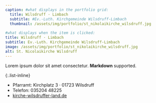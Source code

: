 ```yaml
---
caption: #what displays in the portfolio grid:
  title: Wilsdruff · Limbach
  subtitle: #Ev.-Luth. Kirchgemeinde Wilsdruff-Limbach
  thumbnail: /assets/img/portfolio/st_nikolaikirche_wilsdruff.jpg
  
#what displays when the item is clicked:
title: Wilsdruff · Limbach
subtitle: Ev.-Luth. Kirchgemeinde Wilsdruff-Limbach
image: /assets/img/portfolio/st_nikolaikirche_wilsdruff.jpg
alt: St. Nicolaikirche Wilsdruff
---
```

Lorem ipsum dolor sit amet consectetur. **Markdown** supported.

{:.list-inline} 
- Pfarramt: Kirchplatz 3 · 01723 Wilsdruff
- Telefon: 035204 48225 
- <a href="https://www.kirche-wilsdruffer-land.de" target="_blank">kirche-wilsdruffer-land.de</a>

